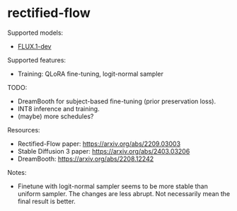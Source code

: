 # rectified-flow

Supported models:

- [FLUX.1-dev](https://huggingface.co/black-forest-labs/FLUX.1-dev)

Supported features:

- Training: QLoRA fine-tuning, logit-normal sampler

TODO:
- DreamBooth for subject-based fine-tuning (prior preservation loss).
- INT8 inference and training.
- (maybe) more schedules?

Resources:

- Rectified-Flow paper: https://arxiv.org/abs/2209.03003
- Stable Diffusion 3 paper: https://arxiv.org/abs/2403.03206
- DreamBooth: https://arxiv.org/abs/2208.12242

Notes:

- Finetune with logit-normal sampler seems to be more stable than uniform sampler. The changes are less abrupt. Not necessarily mean the final result is better.
